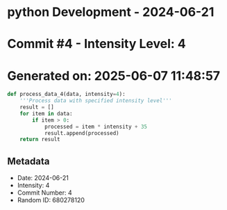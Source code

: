 ﻿# python Development - 2024-06-21
# Commit #4 - Intensity Level: 4
# Generated on: 2025-06-07 11:48:57
```python
def process_data_4(data, intensity=4):
    '''Process data with specified intensity level'''
    result = []
    for item in data:
        if item > 0:
            processed = item * intensity + 35
            result.append(processed)
    return result
```
## Metadata
- Date: 2024-06-21
- Intensity: 4
- Commit Number: 4
- Random ID: 680278120
